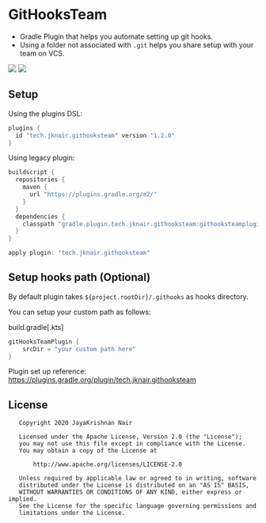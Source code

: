 # GitHooksTeam

* Gradle Plugin that helps you automate setting up git hooks.
* Using a folder not associated with `.git` helps you share setup with your team on VCS.

![](https://github.com/jknair0/GitHooksTeam/actions/workflows/test-deploy.yml/badge.svg) 
[![](https://img.shields.io/static/v1?label=gradle-portal&message=v1.2.0&color=green)](https://plugins.gradle.org/plugin/tech.jknair.githooksteam)

## Setup

Using the plugins DSL:
```groovy
plugins {
  id "tech.jknair.githooksteam" version "1.2.0"
}
```

Using legacy plugin:

```groovy
buildscript {
  repositories {
    maven {
      url "https://plugins.gradle.org/m2/"
    }
  }
  dependencies {
    classpath "gradle.plugin.tech.jknair.githooksteam:githooksteamplugin:1.2.0"
  }
}

apply plugin: "tech.jknair.githooksteam"
```



## Setup hooks path (Optional)

By default plugin takes `${project.rootDir}/.githooks` as hooks directory.

You can setup your custom path as follows:

build.gradle[.kts]

```groovy
gitHooksTeamPlugin {
    srcDir = "your custom path here"
}
```

Plugin set up reference: https://plugins.gradle.org/plugin/tech.jknair.githooksteam

## License
```
   Copyright 2020 JayaKrishnan Nair

   Licensed under the Apache License, Version 2.0 (the "License");
   you may not use this file except in compliance with the License.
   You may obtain a copy of the License at

       http://www.apache.org/licenses/LICENSE-2.0

   Unless required by applicable law or agreed to in writing, software
   distributed under the License is distributed on an "AS IS" BASIS,
   WITHOUT WARRANTIES OR CONDITIONS OF ANY KIND, either express or implied.
   See the License for the specific language governing permissions and
   limitations under the License.
```

